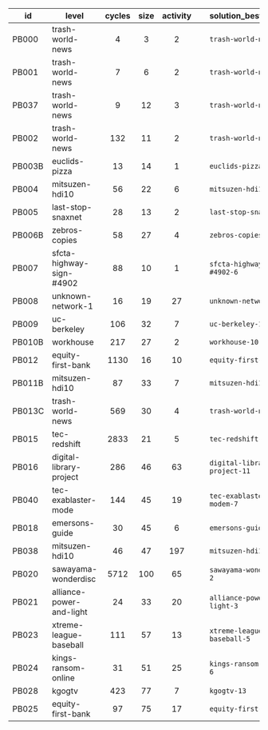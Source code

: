 | id  | level | cycles | size  | activity | &nbsp; | solution_best_cycles | solution_best_size | solution_best_activity |
| --- | ----- | :----: | :---: | :------: | ------ | -------------------- | ------------------ | ---------------------- |
| PB000 | trash-world-news | 4 | 3 | 2 | &nbsp; | `trash-world-news-1` | `trash-world-news-1` | `trash-world-news-1` |
| PB001 | trash-world-news | 7 | 6 | 2 | &nbsp; | `trash-world-news-10` | `trash-world-news-10` | `trash-world-news-10` |
| PB037 | trash-world-news | 9 | 12 | 3 | &nbsp; | `trash-world-news-12` | `trash-world-news-12` | `trash-world-news-13` |
| PB002 | trash-world-news | 132 | 11 | 2 | &nbsp; | `trash-world-news-29` | `trash-world-news-9` | `trash-world-news-20` |
| PB003B | euclids-pizza | 13 | 14 | 1 | &nbsp; | `euclids-pizza-4` | `euclids-pizza-4` | `euclids-pizza-2` |
| PB004 | mitsuzen-hdi10 | 56 | 22 | 6 | &nbsp; | `mitsuzen-hdi10-16` | `mitsuzen-hdi10-3` | `mitsuzen-hdi10-10` |
| PB005 | last-stop-snaxnet | 28 | 13 | 2 | &nbsp; | `last-stop-snaxnet-12` | `last-stop-snaxnet-11` | `last-stop-snaxnet-11` |
| PB006B | zebros-copies | 58 | 27 | 4 | &nbsp; | `zebros-copies-5` | `zebros-copies-3` | `zebros-copies-3` |
| PB007 | sfcta-highway-sign-#4902 | 88 | 10 | 1 | &nbsp; | `sfcta-highway-sign-#4902-6` | `sfcta-highway-sign-#4902-3` | `sfcta-highway-sign-#4902-3` |
| PB008 | unknown-network-1 | 16 | 19 | 27 | &nbsp; | `unknown-network-1-3` | `unknown-network-1-2` | `unknown-network-1-2` |
| PB009 | uc-berkeley | 106 | 32 | 7 | &nbsp; | `uc-berkeley-11` | `uc-berkeley-9` | `uc-berkeley-2` |
| PB010B | workhouse | 217 | 27 | 2 | &nbsp; | `workhouse-10` | `workhouse-5` | `workhouse-3` |
| PB012 | equity-first-bank | 1130 | 16 | 10 | &nbsp; | `equity-first-bank-10` | `equity-first-bank-5` | `equity-first-bank-10` |
| PB011B | mitsuzen-hdi10 | 87 | 33 | 7 | &nbsp; | `mitsuzen-hdi10-18` | `mitsuzen-hdi10-19` | `mitsuzen-hdi10-17` |
| PB013C | trash-world-news | 569 | 30 | 4 | &nbsp; | `trash-world-news-25` | `trash-world-news-16` | `trash-world-news-16` |
| PB015 | tec-redshift | 2833 | 21 | 5 | &nbsp; | `tec-redshift-8` | `tec-redshift-1` | `tec-redshift-1` |
| PB016 | digital-library-project | 286 | 46 | 63 | &nbsp; | `digital-library-project-11` | `digital-library-project-5` | `digital-library-project-1` |
| PB040 | tec-exablaster-mode | 144 | 45 | 19 | &nbsp; | `tec-exablaster-modem-7` | `tec-exablaster-modem-1` | `tec-exablaster-modem-1` |
| PB018 | emersons-guide | 30 | 45 | 6 | &nbsp; | `emersons-guide-5` | `emersons-guide-1` | `emersons-guide-1` |
| PB038 | mitsuzen-hdi10 | 46 | 47 | 197 | &nbsp; | `mitsuzen-hdi10-12` | `mitsuzen-hdi10-12` | `mitsuzen-hdi10-12` |
| PB020 | sawayama-wonderdisc | 5712 | 100 | 65 | &nbsp; | `sawayama-wonderdisc-2` | `sawayama-wonderdisc-2` | `sawayama-wonderdisc-2` |
| PB021 | alliance-power-and-light | 24 | 33 | 20 | &nbsp; | `alliance-power-and-light-3` | `alliance-power-and-light-3` | `alliance-power-and-light-3` |
| PB023 | xtreme-league-baseball | 111 | 57 | 13 | &nbsp; | `xtreme-league-baseball-5` | `xtreme-league-baseball-4` | `xtreme-league-baseball-4` |
| PB024 | kings-ransom-online | 31 | 51 | 25 | &nbsp; | `kings-ransom-online-6` | `kings-ransom-online-1` | `kings-ransom-online-5` |
| PB028 | kgogtv | 423 | 77 | 7 | &nbsp; | `kgogtv-13` | `kgogtv-12` | `kgogtv-10` |
| PB025 | equity-first-bank | 97 | 75 | 17 | &nbsp; | `equity-first-bank-8` | `equity-first-bank-8` | `equity-first-bank-8` |
